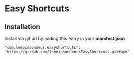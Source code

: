 # Easy Shortcuts
 
## Installation

Install via git url by adding this entry in your **manifest.json**

`"com.lemoissonneur.easyshortcuts": "https://github.com/lemoissonneur/EasyShortcuts.git#upm"`